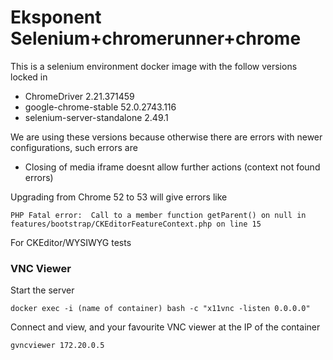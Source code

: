 # Eksponent Selenium+chromerunner+chrome

This is a selenium environment docker image with the follow versions locked in

- ChromeDriver 2.21.371459
- google-chrome-stable 52.0.2743.116
- selenium-server-standalone 2.49.1


We are using these versions because otherwise there are errors with newer configurations, such errors are

- Closing of media iframe doesnt allow further actions (context not found errors)


Upgrading from Chrome 52 to 53 will give errors like

`PHP Fatal error:  Call to a member function getParent() on null in features/bootstrap/CKEditorFeatureContext.php on line 15`

For CKEditor/WYSIWYG tests


### VNC Viewer

Start the server

`docker exec -i (name of container) bash -c "x11vnc -listen 0.0.0.0"`

Connect and view, and your favourite VNC viewer at the IP of the container

`gvncviewer 172.20.0.5`
